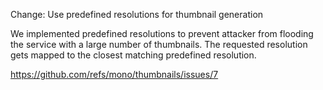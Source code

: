 Change: Use predefined resolutions for thumbnail generation

We implemented predefined resolutions to prevent attacker from flooding the service with a large number of thumbnails.
The requested resolution gets mapped to the closest matching predefined resolution.

https://github.com/refs/mono/thumbnails/issues/7
